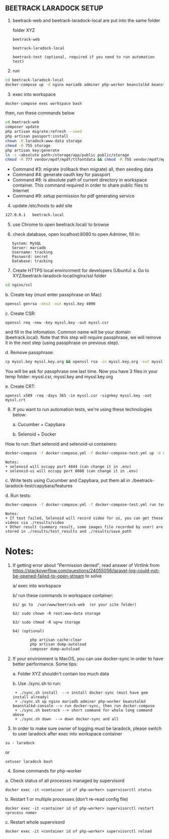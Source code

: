 BEETRACK LARADOCK SETUP
-----------------------

1. beetrack-web and beetrack-laradock-local are put into the same folder

   folder XYZ

       beetrack-web

       beetrack-laradock-local

       beetrack-test (optional, required if you need to run automation test)

2. run

```bash
cd beetrack-laradock-local
docker-compose up -d nginx mariadb adminer php-worker beanstalkd beanstalkd-console
```

3. exec into workspace

```bash
docker-compose exec workspace bash
```

then, run these commands below

```bash
cd beetrack-web
composer update
php artisan migrate:refresh --seed
php artisan passport:install
chown -R laradock:www-data storage
chmod -R 755 storage
php artisan key:generate 
ln -s <absolute path>/storage/app/public public/storage  
chmod -R 777 vendor/mpdf/mpdf/ttfontdata && chmod -R 755 vendor/mpdf/mpdf/graph_cache/ vendor/mpdf/mpdf/tmp/
```

+ Command #3: migrate (rollback then migrate) all, then seeding data
+ Command #4: generate oauth key for passport
+ Command #8: <absolute path> is absolute path of current directory in workspace container. This command required in order to share public files to Internet
+ Command #9: setup permission for pdf generating service

4. update /etc/hosts to add site

```bash
127.0.0.1   beetrack.local
```

5. use Chrome to open beetrack.local/ to browse

6. check database, open localhost:8080 to open Adminer, fill in:

```
   System: MySQL
   Server: mariadb
   Username: tracking
   Password: secret
   Database: tracking
```

7. Create HTTPS local environment for developers (Ubuntu)
   a. Go to XYZ/beetrack-laradock-local/nginx/ssl folder

```bash
cd nginx/ssl
```

   b. Create key (must enter passphrase on Mac)

```bash
openssl genrsa -des3 -out myssl.key 4096
``` 

   c. Create CSR:

```shell
openssl req -new -key myssl.key -out myssl.csr
```

and fill in the infomation. Common name will be your domain (beetrack.local). Note that this step will require passphrase, we will remove it in the next step (using passphrase on previous step).

   d. Remove passphrase:

```bash
cp myssl.key myssl.key.org && openssl rsa -in myssl.key.org -out myssl.key
``` 

You will be ask for passphrase one last time. Now you have 3 files in your temp folder: myssl.csr, myssl.key and myssl.key.org

   e. Create CRT:

```shell
openssl x509 -req -days 365 -in myssl.csr -signkey myssl.key -out myssl.crt
```

8. If you want to run automation tests, we're using these technologies below:

   a. Cucumber + Capybara

   b. Selenoid + Docker
    
  How to run: Start selenoid and selenoid-ui containers:

```bash
docker-compose -f docker-compose.yml -f docker-compose-test.yml up -d selenoid selenoid-ui
```

    Notes:
    + selenoid will occupy port 4444 (can change it in .env) 
    + selenoid-ui will occupy port 8088 (can change it in .env)

   c. Write tests using Cucumber and Capybara, put them all in ./beetrack-laradock-test/capybara/features

   d. Run tests:

```bash
docker-compose -f docker-compose.yml -f docker-compose-test.yml run tests
```

    Notes:
    + If test failed, Selenoid will record video for us, you can get these videos via ./results/video
    + Other result (summary result, some images file recorded by user) are stored in ./results/test_results and ./results/save_path


Notes:
=====
1. If getting error about "Permission denied", read answer of Virtlink from https://stackoverflow.com/questions/24055056/laravel-log-could-not-be-opened-failed-to-open-stream to solve

   a/ exec into workspace

   b/ run these commands in workspace container:

       b1/ go to  /var/www/beetrack-web  (or your site folder)

       b2/ sudo chown -R root:www-data storage

       b3/ sudo chmod -R ug+w storage

       b4/ (optional)

```bash
           php artisan cache:clear
           php artisan dump-autoload
           composer dump-autoload
```

2. If your environment is MacOS, you can use docker-sync in order to have better performance. Some tips:

   a. Folder XYZ shouldn't contain too much data

   b. Use ./sync.sh to run:

        + ./sync.sh install  --> install docker-sync (must have gem install already)
        + ./sync.sh up nginx mariadb adminer php-worker beanstalkd beanstalkd-console --> run docker-sync, then run docker-compose
        + ./sync.sh beetrack --> short command for whole long command above
        + ./sync.sh down  --> down docker-sync and all

3. In order to make sure owner of logging must be laradock, please switch to user laradock after exec into workspace container

```
su - laradock
```

or

```
setuser laradock bash
```

4. Some commands for php-worker

  a. Check status of all processes managed by supervisord
```
docker exec -it <container id of php-worker> supervisorctl status
``` 

  b. Restart 1 or multiple processes (don't re-read config file)
```
docker exec -it <container id of php-worker> supervisorctl restart <process name>
```

  c. Restart whole supervisord
```
docker exec -it <container id of php-worker> supervisorctl reload
```

